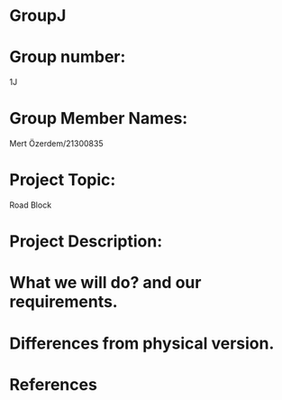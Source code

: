 # GroupJ

# Group number: 
1J

# Group Member Names:
Mert Özerdem/21300835

# Project Topic: 
  Road Block

# Project Description:

# What we will do? and our requirements.

# Differences from physical version.
  
# References
